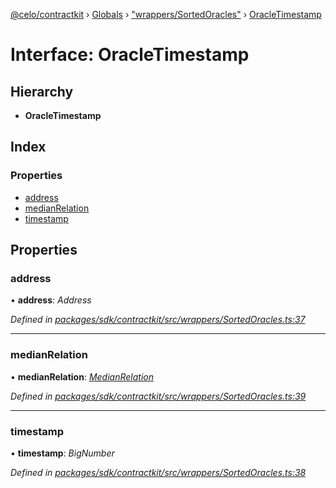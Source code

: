 [@celo/contractkit](../README.md) › [Globals](../globals.md) › ["wrappers/SortedOracles"](../modules/_wrappers_sortedoracles_.md) › [OracleTimestamp](_wrappers_sortedoracles_.oracletimestamp.md)

# Interface: OracleTimestamp

## Hierarchy

* **OracleTimestamp**

## Index

### Properties

* [address](_wrappers_sortedoracles_.oracletimestamp.md#address)
* [medianRelation](_wrappers_sortedoracles_.oracletimestamp.md#medianrelation)
* [timestamp](_wrappers_sortedoracles_.oracletimestamp.md#timestamp)

## Properties

###  address

• **address**: *Address*

*Defined in [packages/sdk/contractkit/src/wrappers/SortedOracles.ts:37](https://github.com/celo-org/celo-monorepo/blob/master/packages/sdk/contractkit/src/wrappers/SortedOracles.ts#L37)*

___

###  medianRelation

• **medianRelation**: *[MedianRelation](../enums/_wrappers_sortedoracles_.medianrelation.md)*

*Defined in [packages/sdk/contractkit/src/wrappers/SortedOracles.ts:39](https://github.com/celo-org/celo-monorepo/blob/master/packages/sdk/contractkit/src/wrappers/SortedOracles.ts#L39)*

___

###  timestamp

• **timestamp**: *BigNumber*

*Defined in [packages/sdk/contractkit/src/wrappers/SortedOracles.ts:38](https://github.com/celo-org/celo-monorepo/blob/master/packages/sdk/contractkit/src/wrappers/SortedOracles.ts#L38)*
